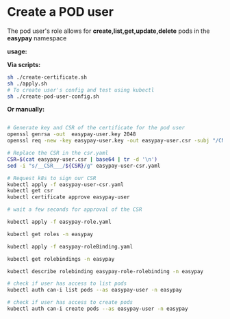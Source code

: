 # Create a POD user

The pod user's role allows for **create,list,get,update,delete** pods
in the **easypay** namespace

**usage:**

**Via scripts:**

```sh
sh ./create-certificate.sh
sh ./apply.sh
# To create user's config and test using kubectl
sh ./create-pod-user-config.sh
```

**Or manually:**

```sh

# Generate key and CSR of the certificate for the pod user
openssl genrsa -out  easypay-user.key 2048
openssl req -new -key easypay-user.key -out easypay-user.csr -subj "/CN=easypay-user/O=easypay"

# Replace the CSR in the csr.yaml
CSR=$(cat easypay-user.csr | base64 | tr -d '\n')
sed -i "s/__CSR___/${CSR}/g" easypay-user-csr.yaml

# Request k8s to sign our CSR
kubectl apply -f easypay-user-csr.yaml
kubectl get csr
kubectl certificate approve easypay-user

# wait a few seconds for approval of the CSR

kubectl apply -f easypay-role.yaml

kubectl get roles -n easypay

kubectl apply -f easypay-roleBinding.yaml

kubectl get rolebindings -n easypay

kubectl describe rolebinding easypay-role-rolebinding -n easypay

# check if user has access to list pods
kubectl auth can-i list pods --as easypay-user -n easypay

# check if user has access to create pods
kubectl auth can-i create pods --as easypay-user -n easypay
```

